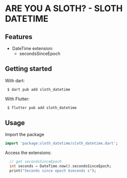 <!-- 
This README describes the package. If you publish this package to pub.dev,
this README's contents appear on the landing page for your package.

For information about how to write a good package README, see the guide for
[writing package pages](https://dart.dev/guides/libraries/writing-package-pages). 

For general information about developing packages, see the Dart guide for
[creating packages](https://dart.dev/guides/libraries/create-library-packages)
and the Flutter guide for
[developing packages and plugins](https://flutter.dev/developing-packages). 
-->

# ARE YOU A SLOTH? - SLOTH DATETIME


## Features

- DateTime extension:
    - secondsSinceEpoch

## Getting started

With dart:
```dart
 $ dart pub add sloth_datetime
```

With Flutter:
```dart
 $ flutter pub add sloth_datetime
```

## Usage

Import the package

```dart
import 'package:sloth_datetime/sloth_datetime.dart';
```

Access the extensions:
```dart
  // get secondsSinceEpoch
  int seconds = DateTime.now().secondsSinceEpoch;
  print("Seconds since epoch $seconds s");
```


